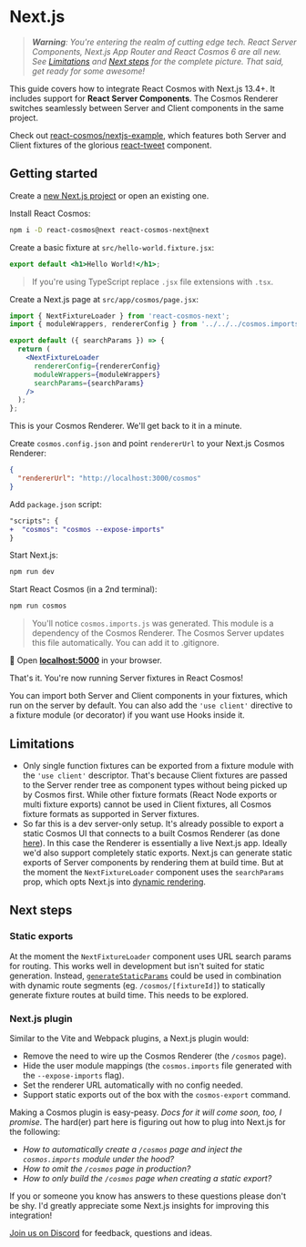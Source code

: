 # Next.js

> _**Warning**: You're entering the realm of cutting edge tech. React Server Components, Next.js App Router and React Cosmos 6 are all new. See [Limitations](#limitations) and [Next steps](#next-steps) for the complete picture. That said, get ready for some awesome!_

This guide covers how to integrate React Cosmos with Next.js 13.4+. It includes support for **React Server Components**. The Cosmos Renderer switches seamlessly between Server and Client components in the same project.

Check out [react-cosmos/nextjs-example](https://github.com/react-cosmos/nextjs-example), which features both Server and Client fixtures of the glorious [react-tweet](https://github.com/vercel-labs/react-tweet) component.

## Getting started

Create a [new Next.js project](https://nextjs.org/docs/getting-started/installation) or open an existing one.

Install React Cosmos:

```bash
npm i -D react-cosmos@next react-cosmos-next@next
```

Create a basic fixture at `src/hello-world.fixture.jsx`:

```jsx
export default <h1>Hello World!</h1>;
```

> If you're using TypeScript replace `.jsx` file extensions with `.tsx`.

Create a Next.js page at `src/app/cosmos/page.jsx`:

```jsx
import { NextFixtureLoader } from 'react-cosmos-next';
import { moduleWrappers, rendererConfig } from '../../../cosmos.imports';

export default ({ searchParams }) => {
  return (
    <NextFixtureLoader
      rendererConfig={rendererConfig}
      moduleWrappers={moduleWrappers}
      searchParams={searchParams}
    />
  );
};
```

This is your Cosmos Renderer. We'll get back to it in a minute.

Create `cosmos.config.json` and point `rendererUrl` to your Next.js Cosmos Renderer:

```json
{
  "rendererUrl": "http://localhost:3000/cosmos"
}
```

Add `package.json` script:

```diff
"scripts": {
+  "cosmos": "cosmos --expose-imports"
}
```

Start Next.js:

```bash
npm run dev
```

Start React Cosmos (in a 2nd terminal):

```bash
npm run cosmos
```

> You'll notice `cosmos.imports.js` was generated. This module is a dependency of the Cosmos Renderer. The Cosmos Server updates this file automatically. You can add it to .gitignore.

🚀 Open **[localhost:5000](http://localhost:5000)** in your browser.

That's it. You're now running Server fixtures in React Cosmos!

You can import both Server and Client components in your fixtures, which run on the server by default. You can also add the `'use client'` directive to a fixture module (or decorator) if you want use Hooks inside it.

## Limitations

- Only single function fixtures can be exported from a fixture module with the `'use client'` descriptor. That's because Client fixtures are passed to the Server render tree as component types without being picked up by Cosmos first. While other fixture formats (React Node exports or multi fixture exports) cannot be used in Client fixtures, all Cosmos fixture formats as supported in Server fixtures.
- So far this is a dev server-only setup. It's already possible to export a static Cosmos UI that connects to a built Cosmos Renderer (as done [here](https://cosmos-nextjs.vercel.app)). In this case the Renderer is essentially a live Next.js app. Ideally we'd also support completely static exports. Next.js can generate static exports of Server components by rendering them at build time. But at the moment the `NextFixtureLoader` component uses the `searchParams` prop, which opts Next.js into [dynamic rendering](https://nextjs.org/docs/app/building-your-application/rendering/static-and-dynamic-rendering#dynamic-rendering).

## Next steps

### Static exports

At the moment the `NextFixtureLoader` component uses URL search params for routing. This works well in development but isn't suited for static generation. Instead, [`generateStaticParams`](https://nextjs.org/docs/app/api-reference/functions/generate-static-params) could be used in combination with dynamic route segments (eg. `/cosmos/[fixtureId]`) to statically generate fixture routes at build time. This needs to be explored.

### Next.js plugin

Similar to the Vite and Webpack plugins, a Next.js plugin would:

- Remove the need to wire up the Cosmos Renderer (the `/cosmos` page).
- Hide the user module mappings (the `cosmos.imports` file generated with the `--expose-imports` flag).
- Set the renderer URL automatically with no config needed.
- Support static exports out of the box with the `cosmos-export` command.

Making a Cosmos plugin is easy-peasy. _Docs for it will come soon, too, I promise._ The hard(er) part here is figuring out how to plug into Next.js for the following:

- _How to automatically create a `/cosmos` page and inject the `cosmos.imports` module under the hood?_
- _How to omit the `/cosmos` page in production?_
- _How to only build the `/cosmos` page when creating a static export?_

If you or someone you know has answers to these questions please don't be shy. I'd greatly appreciate some Next.js insights for improving this integration!

[Join us on Discord](https://discord.gg/3X95VgfnW5) for feedback, questions and ideas.
